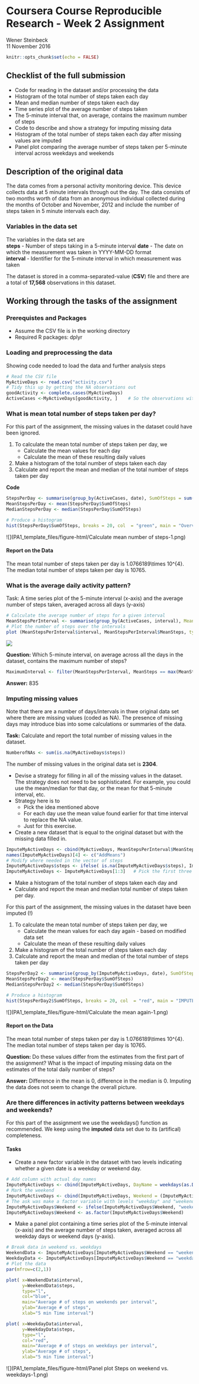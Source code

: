 # Coursera Course Reproducible Research - Week 2 Assignment
Wener Steinbeck  
11 November 2016  


```r
knitr::opts_chunk$set(echo = FALSE)
```

## Checklist of the full submission

* Code for reading in the dataset and/or processing the data
* Histogram of the total number of steps taken each day
* Mean and median number of steps taken each day
* Time series plot of the average number of steps taken
* The 5-minute interval that, on average, contains the maximum number of steps
* Code to describe and show a strategy for imputing missing data
* Histogram of the total number of steps taken each day after missing values are imputed
* Panel plot comparing the average number of steps taken per 5-minute interval across weekdays and weekends  

## Description of the original data
The data comes from a personal activity monitoring device. This device collects data at 5 minute intervals through out the day. The data consists of two months worth of data from an anonymous individual collected during the months of October and November, 2012 and include the number of steps taken in 5 minute intervals each day.

### Variables in the data set
The variables in the data set are  
**steps**  - Number of steps taking in a 5-minute interval
**date**  - The date on which the measurement was taken in YYYY-MM-DD format  
**interval**  - Identifier for the 5-minute interval in which measurement was taken



The dataset is stored in a comma-separated-value (**CSV**) file and there are a total of **17,568** observations in this dataset.

## Working through the tasks of the assignment
### Prerequistes and Packages
* Assume the CSV file is in the working directory
* Required R packages: dplyr




### Loading and preprocessing the data

Showing code needed to load the data and further analysis steps



```r
# Read the CSV file 
MyActiveDays <- read.csv("activity.csv")
# Tidy this up by getting the NA observations out
goodActivity <- complete.cases(MyActiveDays)
ActiveCases <-MyActiveDays[goodActivity, ]    # So the observations with data
```

### What is mean total number of steps taken per day?

For this part of the assignment, the missing values in the dataset could have been ignored.  

1. To calculate the mean total number of steps taken per day, we 
	*  Calculate the mean values for each day
	*  Calculate the mean of these resulting daily values
2. Make a histogram of the total number of steps taken each day
3. Calculate and report the mean and median of the total number of steps taken per day

**Code**

```r
StepsPerDay <- summarise(group_by(ActiveCases, date), SumOfSteps = sum(steps))
MeanStepsPerDay <- mean(StepsPerDay$SumOfSteps)
MedianStepsPerDay <- median(StepsPerDay$SumOfSteps)

# Produce a histogram
hist(StepsPerDay$SumOfSteps, breaks = 20, col  = "green", main = "Overview - Steps per Day", xlab = "Steps per Day")
```

![](PA1_template_files/figure-html/Calculate mean number of steps-1.png)<!-- -->


#### Report on the Data

The mean total number of steps taken per day is 1.0766189\times 10^{4}. The median total number of steps taken per day is 10765.


### What is the average daily activity pattern?

Task: A time series plot of the 5-minute interval (x-axis) and the average number of steps taken, averaged across all days (y-axis)



```r
# Calculate the average number of steps for a given interval
MeanStepsPerInterval <- summarise(group_by(ActiveCases, interval), MeanSteps = mean(steps))
# Plot the number of steps over the intervals
plot (MeanStepsPerInterval$interval, MeanStepsPerInterval$MeanSteps, type = "l", col  = "blue", main = "Number of Steps during the Day", xlab = "Time of the Day (Intervals)", ylab = "Average number of steps")
```

![](PA1_template_files/figure-html/Histogram-1.png)<!-- -->

**Question:** Which 5-minute interval, on average across all the days in the dataset, contains the maximum number of steps?


```r
MaximumInterval <- filter(MeanStepsPerInterval, MeanSteps == max(MeanSteps))$interval
```
 
**Answer:** 835

### Imputing missing values

Note that there are a number of days/intervals in thwe original data set where there are missing values (coded as NA). The presence of missing days may introduce bias into some calculations or summaries of the data.

**Task:** Calculate and report the total number of missing values in the dataset.  


```r
NumberofNAs <- sum(is.na(MyActiveDays$steps))
```

The number of missing values in the original data set is **2304**.

* Devise a strategy for filling in all of the missing values in the dataset. The strategy does not need to be sophisticated. For example, you could use the mean/median for that day, or the mean for that 5-minute interval, etc.
* Strategy here is to
     * Pick the idea mentioned above
     * For each day use the mean value found earlier for that time interval to replace the NA value. 
     * Just for this exercise.
* Create a new dataset that is equal to the original dataset but with the missing data filled in.


```r
ImputeMyActiveDays <- cbind(MyActiveDays, MeanStepsPerInterval$MeanSteps)
names(ImputeMyActiveDays)[4] <- c("AddMeans")
# Modify where needed in the vector of steps
ImputeMyActiveDays$steps <- ifelse( is.na(ImputeMyActiveDays$steps), ImputeMyActiveDays$AddMeans, ImputeMyActiveDays$steps)
ImputeMyActiveDays <- ImputeMyActiveDays[1:3]   # Pick the first three columns - like original data set was
```

* Make a histogram of the total number of steps taken each day and 
* Calculate and report the mean and median total number of steps taken per day. 

For this part of the assignment, the missing values in the dataset have been imputed (!)  

1. To calculate the mean total number of steps taken per day, we 
	*  Calculate the mean values for each day again - based on modified data set
	*  Calculate the mean of these resulting daily values
2. Make a histogram of the total number of steps taken each day
3. Calculate and report the mean and median of the total number of steps taken per day


```r
StepsPerDay2 <- summarise(group_by(ImputeMyActiveDays, date), SumOfSteps = sum(steps))
MeanStepsPerDay2 <- mean(StepsPerDay$SumOfSteps)
MedianStepsPerDay2 <- median(StepsPerDay$SumOfSteps)

# Produce a histogram
hist(StepsPerDay2$SumOfSteps, breaks = 20, col  = "red", main = "IMPUTED Data - Steps per Day", xlab = "Steps per Day")
```

![](PA1_template_files/figure-html/Calculate the mean again-1.png)<!-- -->


#### Report on the Data
The mean total number of steps taken per day is 1.0766189\times 10^{4}. The median total number of steps taken per day is 10765.




**Question:** Do these values differ from the estimates from the first part of the assignment? What is the impact of imputing missing data on the estimates of the total daily number of steps?

**Answer:** Difference in the mean is 0, difference in the median is 0.
Imputing the data does not seem to change the overall picture.

### Are there differences in activity patterns between weekdays and weekends?

For this part of the assignment we use the weekdays() function as recommended.
We keep using the **imputed** data set due to its (artifical) completeness.

#### Tasks
* Create a new factor variable in the dataset with two levels indicating whether a given date is a weekday or weekend day.


```r
# Add column with actual day names
ImputeMyActiveDays <- cbind(ImputeMyActiveDays, DayName = weekdays(as.Date(ImputeMyActiveDays$date)))
# Mark the weekend
ImputeMyActiveDays <- cbind(ImputeMyActiveDays, Weekend = (ImputeMyActiveDays$DayName %in% c("Sunday", "Saturday")))
# The ask was make a factor variable with levels "weekday" and "weekend"
ImputeMyActiveDays$Weekend <- ifelse(ImputeMyActiveDays$Weekend, "weekend", "weekday")
ImputeMyActiveDays$Weekend <- as.factor(ImputeMyActiveDays$Weekend)
```

* Make a panel plot containing a time series plot of the 5-minute interval (x-axis) and the average number of steps taken, averaged across all weekday days or weekend days (y-axis).



```r
# Break data in weekend vs. weekdays
WeekendData <- ImputeMyActiveDays[ImputeMyActiveDays$Weekend == "weekend",]
WeekdayData <- ImputeMyActiveDays[ImputeMyActiveDays$Weekend == "weekday",]
# Plot the data
par(mfrow=c(2,1))

plot( x=WeekendData$interval, 
      y=WeekendData$steps, 
      type="l",
      col="blue",
      main="Average # of steps on weekends per interval",
      ylab="Average # of steps", 
      xlab="5 min Time interval")

plot( x=WeekdayData$interval, 
      y=WeekdayData$steps, 
      type="l",
      col="red",
      main="Average # of steps on weekdays per interval",
      ylab="Average # of steps", 
      xlab="5 min Time interval")
```

![](PA1_template_files/figure-html/Panel plot Steps on weekend vs. weekdays-1.png)<!-- -->
